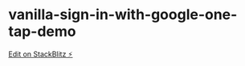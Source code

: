 # vanilla-sign-in-with-google-one-tap-demo

[Edit on StackBlitz ⚡️](https://stackblitz.com/edit/sign-in-with-google-one-tap-demo)